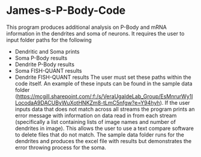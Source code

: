 # James-s-P-Body-Code
This program produces additional analysis on P-Body and mRNA information in the dendrites and soma of neurons. It requires the user to input folder paths for the following
  - Dendritic and Soma prints
  - Soma P-Body results
  - Dendrite P-Body results
  - Soma FISH-QUANT results
  - Dendrite FISH-QUANT results
The user must set these paths within the code itself. An example of these inputs can be found in the sample data folder (https://mcgill.sharepoint.com/:f:/s/VeraUgaldeLab_Group/EsMnrurWy1lLocodaA9DACUByWuXotHNKZm8-tLmC5nfgw?e=Y94hyh). If the user inputs data that does not match across all streams the program prints an error message with information on data read in from each stream (specifically a list containing lists of image names and number of dendrites in image). This allows the user to use a text compare software to delete files that do not match. The sample data folder runs for the dendrites and produces the excel file with results but demonstrates the error throwing process for the soma. 
